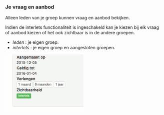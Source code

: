 ### Je vraag en aanbod

Alleen leden van je groep kunnen vraag en aanbod bekijken.

Indien de interlets functionaliteit is ingeschakeld kan je kiezen bij
elk vraag of aanbod kiezen of het ook zichtbaar is in de andere groepen.

  * _leden_ : je eigen groep.
  * _interlets_ : je eigen groep en aangesloten groepen.

<img src="img/message_access.png" width="250">

